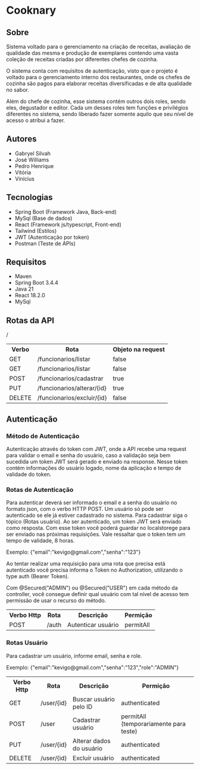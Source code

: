 


# Cooknary

## Sobre

Sistema voltado para o gerenciamento na criação de receitas, avaliação de qualidade das mesma e produção de exemplares
contendo uma vasta coleção de receitas criadas por diferentes chefes de cozinha. 

O sistema conta com requisitos de autenticação, visto que o projeto é voltado para o gerenciamento interno dos restaurantes, 
onde os chefes de cozinha são pagos para elaborar receitas diversificadas e de alta qualidade no sabor. 

Além do chefe de cozinha, esse sistema contém outros dois roles, sendo eles, degustador e editor. Cada um desses roles tem funções e privilégios diferentes no sistema, 
sendo liberado fazer somente aquilo que seu nível de acesso o atribui a fazer.

<p>

  
</p>

## Autores

- Gabryel Silvah
- José Williams
- Pedro Henrique
- Vitória
- Vinícius


## Tecnologias

- Spring Boot (Framework Java, Back-end)
- MySql (Base de dados)
- React (Framework js/typescript, Front-end)
- Tailwind (Estilos)
- JWT (Autenticação por token)
- Postman (Teste de APIs)

## Requisitos

- Maven
- Spring Boot 3.4.4
- Java 21
- React 18.2.0
- MySql

## Rotas da API

<table>
  <tr>
    <th>Verbo</th>
    <th>Rota</th>
    <th>Objeto na request</th>
  </tr>
  <tr>
    <td>GET</td>
    <td>/funcionarios/listar</td>
    <td>false</td>
  </tr>
  <tr>
    <td>GET</td>
    <td>/funcionarios/listar</byId/{id}IDtd>
    <td>false</td>
  </tr>
  <tr>
    <td>POST</td>
    <td>/funcionarios/cadastrar</td>
    <td>true</td>
  </tr>
  <tr>
    <td>PUT</td>
    <td>/funcionarios/alterar/{id}</td>
    <td>true</td>
  </tr>
  <tr>
    <td>DELETE</td>
    <td>/funcionarios/excluir/{id}</td>
    <td>false</td>
  </tr>/
  
</table>


## Autenticação

### Método de Autenticação
<p>
Autenticação através do token com JWT, onde a API recebe uma request para validar o email e senha do usuário, caso a validação seja bem sucedida um token JWT será gerado e enviado na response. Nesse token contém informações do usuário logado, nome da aplicação e tempo de validade do token.
</p>

### Rotas de Autenticação

<p>
  Para autenticar deverá ser informado o email e a senha do usuário no formato json, com o verbo HTTP POST.
  Um usuário só pode ser autenticado se ele já estiver cadastrado no sistema. Para cadastrar siga o tópico (Rotas usuário).
  Ao ser autenticado, um token JWT será enviado como resposta. Com esse token você poderá guardar no localstorege para ser enviado nas próximas 
  requisições. Vale ressaltar que o token tem um tempo de validade, 8 horas.
</p>

<p>
  Exemplo: {"email":"kevigo@gmail.com","senha":"123"}
</p>

<p>
  Ao tentar realizar uma requisição para uma rota que precisa está autenticado você precisa informa o Token no Authorization, utilizando o type auth (Bearer Token).
</p>


<p>
Com @Secured("ADMIN") ou @Secured("USER") em cada método da controller, você consegue definir qual usuário com tal nível de acesso tem permissão de usar o recurso do método.
</p>


<table>
  <tr>
    <th>Verbo Http</th>
    <th>Rota</th>
    <th>Descrição</th>
    <th>Permição</th>
  </tr>
  <tr>
    <td>POST</td>
    <td>/auth</td>
    <td>Autenticar usuário</td>
    <td>permitAll</td>
  </tr>
</table>

### Rotas Usuário
<p>
  Para cadastrar um usuário, informe email, senha e role.
</p>

<p>
  Exemplo: {"email":"kevigo@gmail.com","senha":"123","role":"ADMIN"}
</p>

<table>
  <tr>
    <th>Verbo Http</th>
    <th>Rota</th>
    <th>Descrição</th>
    <th>Permição</th>
  </tr>
  <tr>
    <td>GET</td>
    <td>/user/{id}</td>
    <td>Buscar usuário pelo ID</td>
    <td>authenticated</td>
  </tr>
  <tr>
    <td>POST</td>
    <td>/user</td>
    <td>Cadastrar usuário</td>
    <td>permitAll (temporariamente para teste)</td>
  </tr>
  <tr>
    <td>PUT</td>
    <td>/user/{id}</td>
    <td>Alterar dados do usuário</td>
    <td>authenticated</td>
  </tr>
  <tr>
    <td>DELETE</td>
    <td>/user/{id}</td>
    <td>Excluír usuário</td>
    <td>authenticated</td>
  </tr>
</table>
